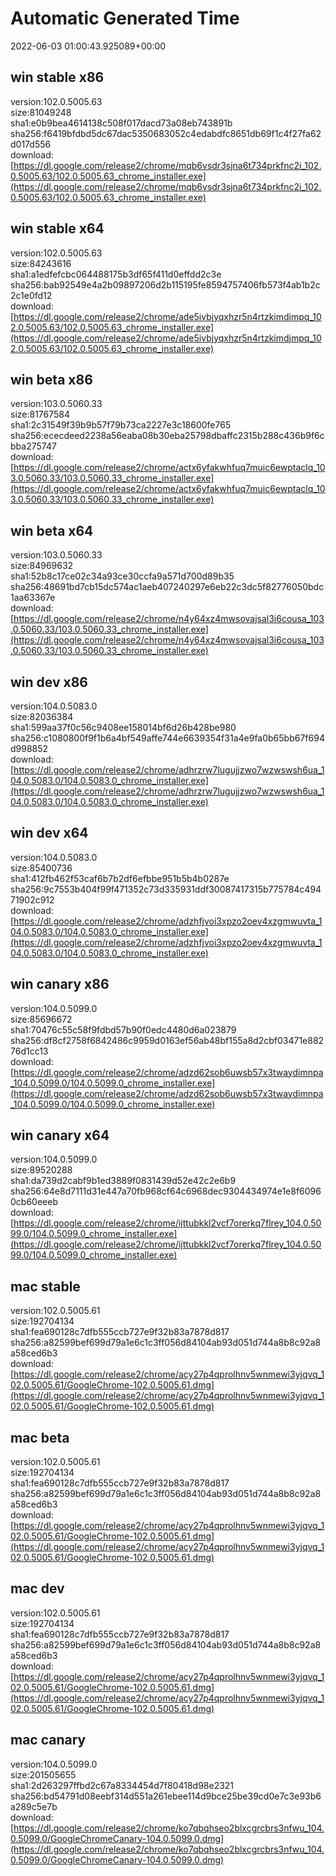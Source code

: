# Automatic Generated Time
2022-06-03 01:00:43.925089+00:00

## win stable x86
version:102.0.5005.63  
size:81049248  
sha1:e0b9bea4614138c508f017dacd73a08eb743891b  
sha256:f6419bfdbd5dc67dac5350683052c4edabdfc8651db69f1c4f27fa62d017d556  
download:[https://dl.google.com/release2/chrome/mqb6vsdr3sjna6t734prkfnc2i_102.0.5005.63/102.0.5005.63_chrome_installer.exe](https://dl.google.com/release2/chrome/mqb6vsdr3sjna6t734prkfnc2i_102.0.5005.63/102.0.5005.63_chrome_installer.exe)  

## win stable x64
version:102.0.5005.63  
size:84243616  
sha1:a1edfefcbc064488175b3df65f411d0effdd2c3e  
sha256:bab92549e4a2b09897206d2b115195fe8594757406fb573f4ab1b2c2c1e0fd12  
download:[https://dl.google.com/release2/chrome/ade5ivbjyqxhzr5n4rtzkimdjmpq_102.0.5005.63/102.0.5005.63_chrome_installer.exe](https://dl.google.com/release2/chrome/ade5ivbjyqxhzr5n4rtzkimdjmpq_102.0.5005.63/102.0.5005.63_chrome_installer.exe)  

## win beta x86
version:103.0.5060.33  
size:81767584  
sha1:2c31549f39b9b57f79b73ca2227e3c18600fe765  
sha256:ececdeed2238a56eaba08b30eba25798dbaffc2315b288c436b9f6cbba275747  
download:[https://dl.google.com/release2/chrome/actx6yfakwhfuq7muic6ewptaclq_103.0.5060.33/103.0.5060.33_chrome_installer.exe](https://dl.google.com/release2/chrome/actx6yfakwhfuq7muic6ewptaclq_103.0.5060.33/103.0.5060.33_chrome_installer.exe)  

## win beta x64
version:103.0.5060.33  
size:84969632  
sha1:52b8c17ce02c34a93ce30ccfa9a571d700d89b35  
sha256:48691bd7cb15dc574ac1aeb407240297e6eb22c3dc5f82776050bdc1aa63367e  
download:[https://dl.google.com/release2/chrome/n4y64xz4mwsovajsal3i6cousa_103.0.5060.33/103.0.5060.33_chrome_installer.exe](https://dl.google.com/release2/chrome/n4y64xz4mwsovajsal3i6cousa_103.0.5060.33/103.0.5060.33_chrome_installer.exe)  

## win dev x86
version:104.0.5083.0  
size:82036384  
sha1:599aa37f0c56c9408ee158014bf6d26b428be980  
sha256:c1080800f9f1b6a4bf549affe744e6639354f31a4e9fa0b65bb67f694d998852  
download:[https://dl.google.com/release2/chrome/adhrzrw7lugujjzwo7wzwswsh6ua_104.0.5083.0/104.0.5083.0_chrome_installer.exe](https://dl.google.com/release2/chrome/adhrzrw7lugujjzwo7wzwswsh6ua_104.0.5083.0/104.0.5083.0_chrome_installer.exe)  

## win dev x64
version:104.0.5083.0  
size:85400736  
sha1:412fb462f53caf6b7b2df6efbbe951b5b4b0287e  
sha256:9c7553b404f99f471352c73d335931ddf30087417315b775784c49471902c912  
download:[https://dl.google.com/release2/chrome/adzhfjvoi3xpzo2oev4xzgmwuvta_104.0.5083.0/104.0.5083.0_chrome_installer.exe](https://dl.google.com/release2/chrome/adzhfjvoi3xpzo2oev4xzgmwuvta_104.0.5083.0/104.0.5083.0_chrome_installer.exe)  

## win canary x86
version:104.0.5099.0  
size:85696672  
sha1:70476c55c58f9fdbd57b90f0edc4480d6a023879  
sha256:df8cf2758f6842486c9959d0163ef56ab48bf155a8d2cbf03471e88276d1cc13  
download:[https://dl.google.com/release2/chrome/adzd62sob6uwsb57x3twaydimnpa_104.0.5099.0/104.0.5099.0_chrome_installer.exe](https://dl.google.com/release2/chrome/adzd62sob6uwsb57x3twaydimnpa_104.0.5099.0/104.0.5099.0_chrome_installer.exe)  

## win canary x64
version:104.0.5099.0  
size:89520288  
sha1:da739d2cabf9b1ed3889f0831439d52e42c2e6b9  
sha256:64e8d7111d31e447a70fb968cf64c6968dec9304434974e1e8f60960cb60eeeb  
download:[https://dl.google.com/release2/chrome/ijttubkkl2vcf7orerkq7flrey_104.0.5099.0/104.0.5099.0_chrome_installer.exe](https://dl.google.com/release2/chrome/ijttubkkl2vcf7orerkq7flrey_104.0.5099.0/104.0.5099.0_chrome_installer.exe)  

## mac stable
version:102.0.5005.61  
size:192704134  
sha1:fea690128c7dfb555ccb727e9f32b83a7878d817  
sha256:a82599bef699d79a1e6c1c3ff056d84104ab93d051d744a8b8c92a8a58ced6b3  
download:[https://dl.google.com/release2/chrome/acy27p4qprolhnv5wnmewi3yjqvq_102.0.5005.61/GoogleChrome-102.0.5005.61.dmg](https://dl.google.com/release2/chrome/acy27p4qprolhnv5wnmewi3yjqvq_102.0.5005.61/GoogleChrome-102.0.5005.61.dmg)  

## mac beta
version:102.0.5005.61  
size:192704134  
sha1:fea690128c7dfb555ccb727e9f32b83a7878d817  
sha256:a82599bef699d79a1e6c1c3ff056d84104ab93d051d744a8b8c92a8a58ced6b3  
download:[https://dl.google.com/release2/chrome/acy27p4qprolhnv5wnmewi3yjqvq_102.0.5005.61/GoogleChrome-102.0.5005.61.dmg](https://dl.google.com/release2/chrome/acy27p4qprolhnv5wnmewi3yjqvq_102.0.5005.61/GoogleChrome-102.0.5005.61.dmg)  

## mac dev
version:102.0.5005.61  
size:192704134  
sha1:fea690128c7dfb555ccb727e9f32b83a7878d817  
sha256:a82599bef699d79a1e6c1c3ff056d84104ab93d051d744a8b8c92a8a58ced6b3  
download:[https://dl.google.com/release2/chrome/acy27p4qprolhnv5wnmewi3yjqvq_102.0.5005.61/GoogleChrome-102.0.5005.61.dmg](https://dl.google.com/release2/chrome/acy27p4qprolhnv5wnmewi3yjqvq_102.0.5005.61/GoogleChrome-102.0.5005.61.dmg)  

## mac canary
version:104.0.5099.0  
size:201505655  
sha1:2d263297ffbd2c67a8334454d7f80418d98e2321  
sha256:bd54791d08eebf314d551a261ebee114d9bce25be39cd0e7c3e93b6a289c5e7b  
download:[https://dl.google.com/release2/chrome/ko7qbqhseo2blxcgrcbrs3nfwu_104.0.5099.0/GoogleChromeCanary-104.0.5099.0.dmg](https://dl.google.com/release2/chrome/ko7qbqhseo2blxcgrcbrs3nfwu_104.0.5099.0/GoogleChromeCanary-104.0.5099.0.dmg)  

